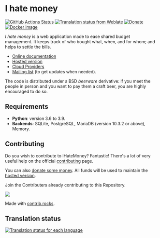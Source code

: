 # I hate money

[![GitHub Actions Status](https://github.com/spiral-project/ihatemoney/actions/workflows/test-docs.yml/badge.svg)](https://github.com/spiral-project/ihatemoney/actions/workflows/test-docs.yml)
[![Translation status from Weblate](https://hosted.weblate.org/widgets/i-hate-money/-/i-hate-money/svg-badge.svg)](https://hosted.weblate.org/engage/i-hate-money/?utm_source=widget)
[![Donate](https://img.shields.io/liberapay/receives/IHateMoney.svg?logo=liberapay)](https://liberapay.com/IHateMoney/donate)
[![Docker image](https://img.shields.io/badge/-Docker%20image-black?logo=docker)](https://hub.docker.com/r/ihatemoney/ihatemoney)

*I hate money* is a web application made to ease shared budget
management. It keeps track of who bought what, when, and for whom; and
helps to settle the bills.

-   [Online documentation](https://ihatemoney.readthedocs.io)
-   [Hosted version](https://ihatemoney.org)
-   [Cloud Providers](https://ihatemoney.readthedocs.io/en/latest/installation.html#cloud)
-   [Mailing
    list](https://mailman.alwaysdata.com/postorius/lists/info.ihatemoney.org/)
    (to get updates when needed).

The code is distributed under a BSD *beerware* derivative: if you meet
the people in person and you want to pay them a craft beer, you are
highly encouraged to do so.

## Requirements

-   **Python**: version 3.6 to 3.9.
-   **Backends**: SQLite, PostgreSQL, MariaDB (version 10.3.2 or above),
    Memory.

## Contributing

Do you wish to contribute to IHateMoney? Fantastic! There's a lot of
very useful help on the official
[contributing](https://ihatemoney.readthedocs.io/en/latest/contributing.html)
page.

You can also [donate some
money](https://liberapay.com/IHateMoney/donate). All funds will be used
to maintain the [hosted version](https://ihatemoney.org).

Join the Contributers already contributing to this Repository.

<a href="https://github.com/spiral-project/ihatemoney/graphs/contributors">
  <img src="https://contrib.rocks/image?repo=spiral-project/ihatemoney" />
</a>

Made with [contrib.rocks](https://contrib.rocks).

## Translation status

[![Translation status for each language](https://hosted.weblate.org/widgets/i-hate-money/-/i-hate-money/multi-blue.svg)](https://hosted.weblate.org/engage/i-hate-money/?utm_source=widget)
